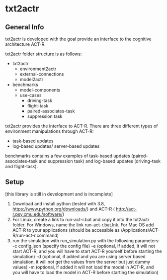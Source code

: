 # txt2actr

## General Info

txt2actr is developed with the goal
provide an interface to the cognitive architecture ACT-R.

txt2actr folder structure is as follows:
* txt2actr
	* environment2actr
 	* external-connections
 	* model2actr
* benchmarks
 	* model-components
 	* use-cases
  		* driving-task
  		* flight-task
  		* paired-associates-task
 		* suppression task

txt2actr provides the interface to ACT-R.
There are three different types of environment manipulations through ACT-R:
* task-based updates
* log-based updates/ server-based updates

benchmarks contains a few examples of task-based updates (paired-associates-task 
and suppression task) and log-based updates (driving-task and flight-task).


## Setup 
[this library is still in development and is incomplete]
1. Download and install python (tested with 3.8, https://www.python.org/downloads/) and ACT-R ( http://act-r.psy.cmu.edu/software/)
2. For Linux, create a link to run-act-r.bat and copy it into the txt2actr folder. For Windows, name the link run-act-r.bat.lnk. For Mac OS add ACT-R to your applications (should be accessible as /Applications/ACT-R/run-act-r.command)
3. run the simulation with run_simulation.py with the following parameters:
-c config.json (specify the config file)
-e (optional, if added, it will not start ACT-R, and you will have to start ACT-R yourself before starting the simulation)
-d (optional, if added and you are using server based simulation, it will not get the values from the server but just dummy values)
-m (optional, if added it will not load the model in ACT-R, and you will have to load the model in ACT-R before starting the simulation)

	
